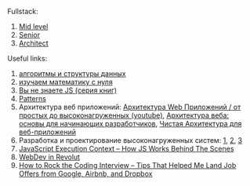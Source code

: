 Fullstack:
1. [Mid level](https://javascript.plainenglish.io/2021-js-fullstack-web-developer-roadmap-part1-d86ac51d5c39)
2. [Senior](https://javascript.plainenglish.io/2021-js-fullstack-web-developer-roadmap-part2-d3579330b0e5)
3. [Architect](https://javascript.plainenglish.io/2021-js-fullstack-web-developer-roadmap-part3-a583d4ade3df)

Useful links:
1. [алгоритмы и структуры данных](https://ru.hexlet.io/courses/js-algorithms/lessons/intro/theory_unit)
2. [изучаем математику с нуля](https://www.youtube.com/watch?v=_Jjg4flabkU&list=PLto66BxvYZX2dxkJvb4q9Up91aoObss-n)
3. [Вы не знаете JS (серия книг)](https://github.com/azat-io/you-dont-know-js-ru)
4. [Patterns](https://www.patterns.dev/posts/)
5. Архитектура веб приложений: [Архитектура Web Приложений / от простых до высоконагруженных (youtube)](https://www.youtube.com/watch?v=9mZmc6a0tmM), [Архитектура веба: основы для начинающих разработчиков](https://tproger.ru/translations/web-architecture-101/), [Чистая Архитектура для веб-приложений](https://habr.com/ru/post/493430/)
6. Разработка и проектирование высоконагруженных систем: [1](https://www.youtube.com/watch?v=KmIE5K6adus&t=0s), [2](https://www.youtube.com/watch?v=sCm4qUw28y4&t=0s), [3](https://www.youtube.com/watch?v=MG8-HmgOXlk&t=0s)
7. [JavaScript Execution Context – How JS Works Behind The Scenes](https://www.freecodecamp.org/news/execution-context-how-javascript-works-behind-the-scenes)
8. [WebDev in Revolut](https://medium.com/revolut/the-fundamentals-of-web-development-at-revolut-bb5e2888e84f)
9. [How to Rock the Coding Interview – Tips That Helped Me Land Job Offers from Google, Airbnb, and Dropbox](https://www.freecodecamp.org/news/coding-interviews-for-dummies-5e048933b82b/)
